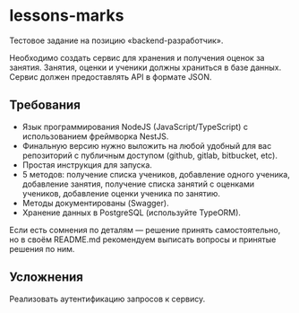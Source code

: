 # lessons-marks
Тестовое задание на позицию «backend-разработчик».

Необходимо создать сервис для хранения и получения оценок за занятия. Занятия, оценки и ученики должны храниться в базе данных. Сервис должен предоставлять API в формате JSON.
## Требования

- Язык программирования NodeJS (JavaScript/TypeScript) с использованием фреймворка NestJS.
- Финальную версию нужно выложить на любой удобный для вас репозиторий с публичным доступом (github, gitlab, bitbucket, etc).
- Простая инструкция для запуска.
- 5 методов: получение списка учеников, добавление одного ученика, добавление занятия, получение списка занятий с оценками учеников, добавление оценки ученика по занятию.
- Методы документированы (Swagger).
- Хранение данных в PostgreSQL (используйте TypeORM).

Если есть сомнения по деталям — решение принять самостоятельно, но в своём README.md рекомендуем выписать вопросы и принятые решения по ним.

## Усложнения

Реализовать аутентификацию запросов к сервису.
